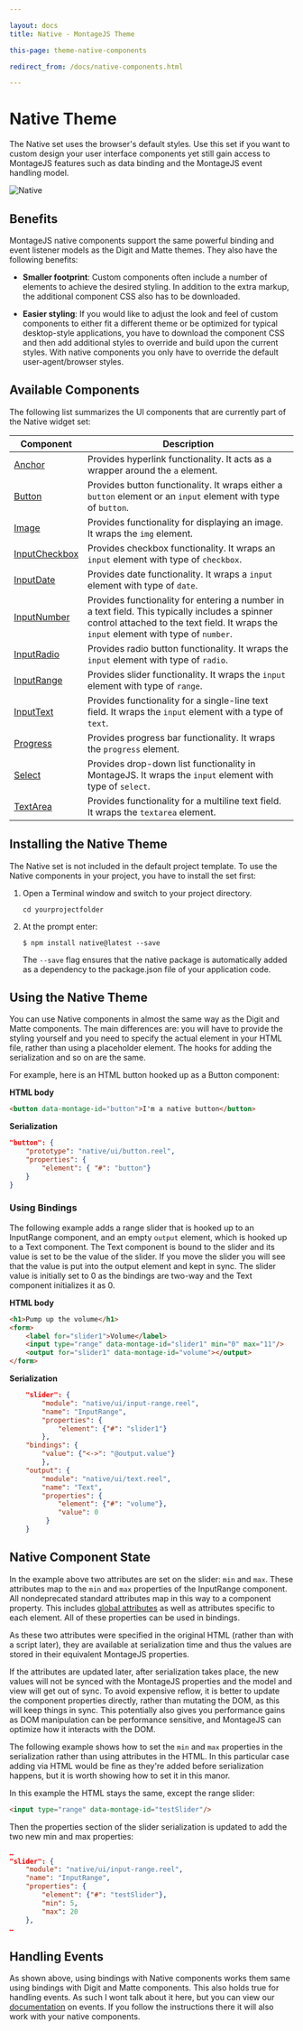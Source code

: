 ```yaml
---

layout: docs
title: Native - MontageJS Theme

this-page: theme-native-components

redirect_from: /docs/native-components.html

---
```



# Native Theme

The Native set uses the browser's default styles. Use this set if you want to custom design your user interface components yet still gain access to MontageJS features such as data binding and the MontageJS event handling model.

![Native](..{{site.baseurl}}/images/themes/native.png)

## Benefits
MontageJS native components support the same powerful binding and event listener models as the Digit and Matte themes. They also have the following benefits:

* **Smaller footprint**: Custom components often include a number of elements to achieve the desired styling. In addition to the extra markup, the additional component CSS also has to be downloaded.

* **Easier styling**: If you would like to adjust the look and feel of custom components to either fit a different theme or be optimized for typical desktop-style applications, you have to download the component CSS and then add additional styles to override and build upon the current styles. With native components you only have to override the default user-agent/browser styles.

## Available Components
The following list summarizes the UI components that are currently part of the Native widget set:

Component | Description
------------ | -------------
<a href="https://github.com/montagejs/native/tree/master/ui/anchor.reel" target="_blank">Anchor</a> | Provides hyperlink functionality. It acts as a wrapper around the `a` element.
<a href="https://github.com/montagejs/native/tree/master/ui/button.reel" target="_blank">Button</a> | Provides button functionality. It wraps either a `button` element or an `input` element with type of `button`.
<a href="https://github.com/montagejs/native/tree/master/ui/image.reel" target="_blank">Image</a> | Provides functionality for displaying an image. It wraps the `img` element.
<a href="https://github.com/montagejs/native/tree/master/ui/input-checkbox.reel" target="_blank">InputCheckbox</a> | Provides checkbox functionality. It wraps an `input` element with type of `checkbox`.
<a href="https://github.com/montagejs/native/tree/master/ui/input-date.reel" target="_blank">InputDate</a> | Provides date functionality. It wraps a `input` element with type of `date`.
<a href="https://github.com/montagejs/native/tree/master/ui/input-number.reel" target="_blank">InputNumber</a> | Provides functionality for entering a number in a text field. This typically includes a spinner control attached to the text field. It wraps the `input` element with type of `number`.
<a href="https://github.com/montagejs/native/tree/master/ui/input-radio.reel" target="_blank">InputRadio</a> | Provides radio button functionality. It wraps the `input` element with type of `radio`.
<a href="https://github.com/montagejs/native/tree/master/ui/input-range.reel" target="_blank">InputRange</a> | Provides slider functionality. It wraps the `input` element with type of `range`.
<a href="https://github.com/montagejs/native/tree/master/ui/input-text.reel" target="_blank">InputText</a> | Provides functionality for a single-line text field. It wraps the `input` element with a type of `text`.
<a href="https://github.com/montagejs/native/tree/master/ui/progress.reel" target="_blank">Progress</a> | Provides progress bar functionality. It wraps the `progress` element.
<a href="https://github.com/montagejs/native/tree/master/ui/select.reel" target="_blank">Select</a> | Provides drop-down list functionality in MontageJS. It wraps the `input` element with type of `select`.
<a href="https://github.com/montagejs/native/tree/master/ui/textarea.reel" target="_blank">TextArea</a> | Provides functionality for a multiline text field. It wraps the `textarea` element.


## Installing the Native Theme

The Native set is not included in the default project template. To use the Native components in your project, you have to install the set first:

1. Open a Terminal window and switch to your project directory.

    ```
    cd yourprojectfolder
    ```

2. At the prompt enter:

    ```
    $ npm install native@latest --save
    ```

    The `--save` flag ensures that the native package is automatically added as a dependency to the package.json file of your application code.

## Using the Native Theme

You can use Native components in almost the same way as the Digit and Matte components. The main differences are: you will have to provide the styling yourself and you need to specify the actual element in your HTML file, rather than using a placeholder element. The hooks for adding the serialization and so on are the same.

For example, here is an HTML button hooked up as a Button component:

**HTML body**

```html
<button data-montage-id="button">I'm a native button</button>
```

**Serialization**

```json
"button": {
    "prototype": "native/ui/button.reel",
    "properties": {
        "element": { "#": "button"}
    }
}
```

### Using Bindings
The following example adds a range slider that is hooked up to an InputRange component, and an empty `output` element, which is hooked up to a Text component. The Text component is bound to the slider and its value is set to be the value of the slider. If you move the slider you will see that the value is put into the output element and kept in sync. The slider value is initially set to 0 as the bindings are two-way and the Text component initializes it as 0.

**HTML body**

```html
<h1>Pump up the volume</h1>
<form>
    <label for="slider1">Volume</label>
    <input type="range" data-montage-id="slider1" min="0" max="11"/>
    <output for="slider1" data-montage-id="volume"></output>
</form>
```

**Serialization**

```json
    "slider": {
        "module": "native/ui/input-range.reel",
        "name": "InputRange",
        "properties": {
            "element": {"#": "slider1"}
        },
    "bindings": {
        "value": {"<->": "@output.value"}
        },
    "output": {
        "module": "native/ui/text.reel",
        "name": "Text",
        "properties": {
            "element": {"#": "volume"},
            "value": 0
         }
    }
```

## Native Component State
In the example above two attributes are set on the slider: `min` and `max`. These attributes map to the `min` and `max` properties of the InputRange component. All nondeprecated standard attributes map in this way to a component property. This includes <a href="http://dev.w3.org/html5/markup/global-attributes.html" target="_blank">global attributes</a> as well as attributes specific to each element. All of these properties can be used in bindings.

As these two attributes were specified in the original HTML (rather than with a script later), they are available at serialization time and thus the values are stored in their equivalent MontageJS properties.

If the attributes are updated later, after serialization takes place, the new values will not be synced with the MontageJS properties and the model and view will get out of sync. To avoid expensive reflow, it is better to update the component properties directly, rather than mutating the DOM, as this will keep things in sync. This potentially also gives you performance gains as DOM manipulation can be performance sensitive, and MontageJS can optimize how it interacts with the DOM.

The following example shows how to set the `min` and `max` properties in the serialization rather than using attributes in the HTML. In this particular case adding via HTML would be fine as they're added before serialization happens, but it is worth showing how to set it in this manor.

In this example the HTML stays the same, except the range slider:

```html
<input type="range" data-montage-id="testSlider"/>
```

Then the properties section of the slider serialization is updated to add the two new min and max properties:

```json
…
"slider": {
    "module": "native/ui/input-range.reel",
    "name": "InputRange",
    "properties": {
        "element": {"#": "testSlider"},
        "min": 5,
        "max": 20
    },
…
```

## Handling Events
As shown above, using bindings with Native components works them same using bindings with Digit and Matte components. This also holds true for handling events. As such I wont talk about it here, but you can view our [documentation](http://montagejs.org/docs/event-handling.html) on events. If you follow the instructions there it will also work with your native components.

